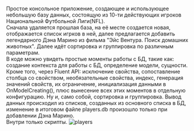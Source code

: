 Простое консольное приложение, создающее и использующее небольшую базу данных, состоящую из 10-ти действующих игроков Национальной Футбольной Лиги(NFL).</br>
Сначала удаляется прошлая база, на её месте создается новая, отображается список игрков в ней, далее предлагается добавить легендарного Дэна Марино из фильма "Эйс Вентура. Поиск домашних животных". Далее идёт сортировка и группировка по различным параметрам. </br>
В коде можно увидеть простые моменты работы с БД, такие как: создание контекста для работы с БД, определение модели, сущности. Кроме того, через Fluent API: исключение свойства, сопоставление столбца со свойством, необязательные свойства, индекс,  генерация значений свойств, их ограничение, инициализация данными в OnModelCreating(), плюс вынесение всех этих моментов в отдельную конфигурацию. Ну и, само собой, сортировка и группировка. Вывод данных происходил из списков, созданных из основного списка в БД, изменение в итоговом файле players.db произошло только при добавлении Дэна Марино. </br> Внутри только скрипты.
![players](https://github.com/HappyMaxStudio/Simple-MySql-usage-via-Entity-Framework/assets/116747009/3864c337-589b-465a-90f0-f4d097d367b0)
